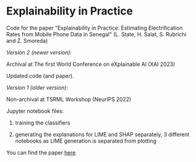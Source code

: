 # Explainability in Practice

Code for the paper "Explainability in Practice: Estimating Electrification Rates from Mobile Phone Data in Senegal" 
(L. State, H. Salat, S. Rubrichi and Z. Smoreda)

*Version 2 (newer version)*:

Archival at The first World Conference on eXplainable AI (XAI 2023)

Updated code (and paper).

*Version 1 (older version)*:

Non-archival at TSRML Workshop (NeurIPS 2022)

Jupyter notebook files:

1) training the classifiers

2) generating the explanations for LIME and SHAP separately, 3 different notebooks as LIME generation is separated from plotting

You can find the paper [here](https://arxiv.org/abs/2211.06277) 
